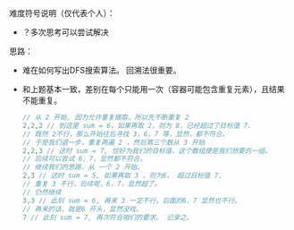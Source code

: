 难度符号说明（仅代表个人）：

 - ？多次思考可以尝试解决

思路：

- 难在如何写出DFS搜索算法。  回溯法很重要。

- 和上题基本一致，差别在每个只能用一次（容器可能包含重复元素），且结果不能重复。

  ```cpp
  // 从 2 开始, 因为允许重复摘取，所以先不断重复 2
  2,2,2 // 到这里 sum = 6，如果再取 2，则为 8，已经超过了目标值 7.
  // 既然 2不行，那么开始往后寻找 3，6，7 等，显然，都不符合。
  // 于是我们退一步，重复两遍 2 ，然后第三个数从 3 开始
  2,2,3 // 这时 sum = 7, 恰好为我们的目标值，这个数组便是我们想要的一组。
  // 后续可以尝试 6，7，显然都不符合。
  // 继续我们的思路，从 一个 2 开始。
  2,3 // 这时 sum = 5, 如果再取 3 ，则为8， 超过目标值 7.
  // 重复 3 不行，后续呢，6，7，显然超了。
  // 仍然继续
  3,3 // 此刻 sum = 6, 再来 3 一定不行。后面的6，7 显然也不行。
  // 再来的话，就是6 开头，显然没戏。
  7 // 此刻 sum = 7, 再次符合咱们的要求。 记录之。
  ```